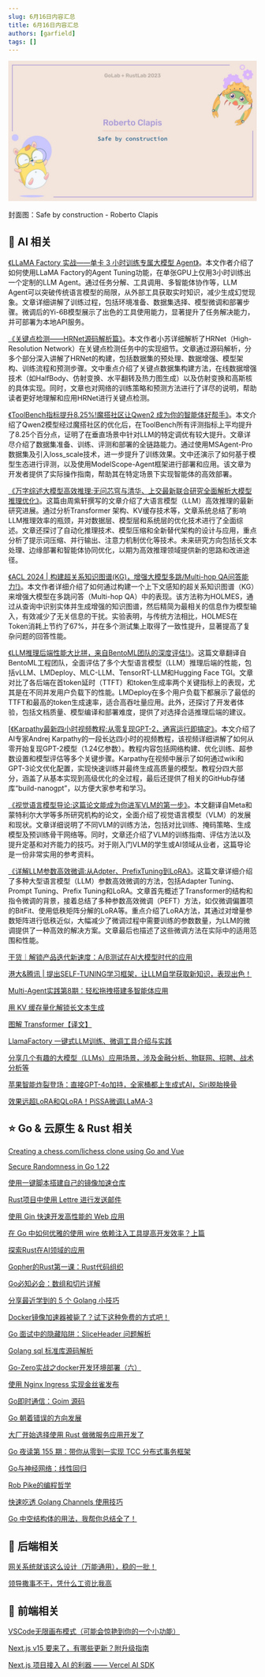 ```yaml
---
slug: 6月16日内容汇总
title: 6月16日内容汇总
authors: [garfield]
tags: []
---
```


![alt text](maxresdefault.jpg)

封面图：Safe by construction - Roberto Clapis

## 🌟 AI 相关

[《LLaMA Factory 实战——单卡 3 小时训练专属大模型 Agent》](https://mp.weixin.qq.com/s/tW6lQPugUeUR1ye3LUgtzw)。本文作者介绍了如何使用LLaMA Factory的Agent Tuning功能，在单张GPU上仅用3小时训练出一个定制的LLM Agent。通过任务分解、工具调用、多智能体协作等，LLM Agent可以突破传统语言模型的局限，从外部工具获取实时知识，减少生成幻觉现象。文章详细讲解了训练过程，包括环境准备、数据集选择、模型微调和部署步骤。微调后的Yi-6B模型展示了出色的工具使用能力，显著提升了任务解决能力，并可部署为本地API服务。

[《关键点检测——HRNet源码解析篇》](https://mp.weixin.qq.com/s/TOXkGpfhBx6Xv-5LZS5IaA)。本文作者小苏详细解析了HRNet（High-Resolution Network）在关键点检测任务中的实现细节。文章通过源码解析，分多个部分深入讲解了HRNet的构建，包括数据集的预处理、数据增强、模型架构、训练流程和预测步骤。文中重点介绍了关键点数据集构建方法，在线数据增强技术（如HalfBody、仿射变换、水平翻转及热力图生成）以及仿射变换和高斯核的具体实现。同时，文章也对网络的训练策略和预测方法进行了详尽的说明，帮助读者更好地理解和应用HRNet进行关键点检测。

[《ToolBench指标提升8.25%!魔搭社区让Qwen2 成为你的智能体好帮手》](https://mp.weixin.qq.com/s/09awsKgaF9T1AMFzLzSIGA)。本文介绍了Qwen2模型经过魔搭社区的优化后，在ToolBench所有评测指标上平均提升了8.25个百分点，证明了在垂直场景中针对LLM的特定调优有较大提升。文章详尽介绍了数据集准备、训练、评测和部署的全链路能力。通过使用MSAgent-Pro数据集及引入loss_scale技术，进一步提升了训练效果。文中还演示了如何基于模型生态进行评测，以及使用ModelScope-Agent框架进行部署和应用。该文章为开发者提供了实际操作指南，帮助其在特定场景下实现智能体的高效部署。

[《万字综述大模型高效推理:无问芯穹与清华、上交最新联合研究全面解析大模型推理优化》](https://mp.weixin.qq.com/s/7LKfamTnCyFih6_grf9m3A)。这篇由周紫轩撰写的文章介绍了大语言模型（LLM）高效推理的最新研究进展。通过分析Transformer 架构、KV缓存技术等，文章系统总结了影响LLM推理效率的瓶颈，并对数据层、模型层和系统层的优化技术进行了全面综述。文章还探讨了自动化推理技术、模型压缩和全新替代架构的设计与应用，重点分析了提示词压缩、并行输出、注意力机制优化等技术。未来研究方向包括长文本处理、边缘部署和智能体协同优化，以期为高效推理领域提供新的思路和改进途径。

[《ACL 2024 | 构建超关系知识图谱(KG)，增强大模型多跳/Multi-hop QA问答能力!》](https://mp.weixin.qq.com/s/g9r2MsPri67ylWVPE2zejQ)。本文作者详细介绍了如何通过构建一个上下文感知的超关系知识图谱（KG）来增强大模型在多跳问答（Multi-hop QA）中的表现。该方法称为HOLMES，通过从查询中识别实体并生成增强的知识图谱，然后精简为最相关的信息作为模型输入，有效减少了无关信息的干扰。实验表明，与传统方法相比，HOLMES在Token消耗上节约了67%，并在多个测试集上取得了一致性提升，显著提高了复杂问题的回答性能。

[《LLM推理后端性能大比拼，来自BentoML团队的深度评估!》](https://mp.weixin.qq.com/s/WyVqI1drIpmPmkg1r4WmNQ)。这篇文章翻译自BentoML工程团队，全面评估了多个大型语言模型（LLM）推理后端的性能，包括vLLM、LMDeploy、MLC-LLM、TensorRT-LLM和Hugging Face TGI。文章对比了各后端在首token延时（TTFT）和token生成率两个关键指标上的表现，尤其是在不同并发用户负载下的性能。LMDeploy在多个用户负载下都展示了最低的TTFT和最高的token生成速率，适合高吞吐量应用。此外，还探讨了开发者体验，包括文档质量、模型编译和部署难度，提供了对选择合适推理后端的建议。

[[《Karpathy最新四小时视频教程:从零复现GPT-2，通宵运行即搞定》](https://mp.weixin.qq.com/s/BI8EdDyTEk8meL_FhX-ftw)。本文介绍了AI专家Andrej Karpathy的一段长达四小时的视频教程，该视频详细讲解了如何从零开始复现GPT-2模型（1.24亿参数）。教程内容包括网络构建、优化训练、超参数设置和模型评估等多个关键步骤。Karpathy在视频中展示了如何通过wiki和GPT-3论文优化配置，实现快速训练并最终生成高质量的模型。教程分四大部分，涵盖了从基本实现到高级优化的全过程，最后还提供了相关的GitHub存储库“build-nanogpt”，以方便大家参考和学习。

[《视觉语言模型导论:这篇论文能成为你进军VLM的第一步》](https://mp.weixin.qq.com/s/gdT0q5HJ9Fw5QrbBihI1vA)。本文翻译自Meta和蒙特利尔大学等多所研究机构的论文，全面介绍了视觉语言模型（VLM）的发展和现状。文章详细说明了不同VLM的训练方法，包括对比训练、掩码策略、生成模型及预训练骨干网络等。同时，文章还介绍了VLM的训练指南、评估方法以及提升定基和对齐能力的技巧。对于刚入门VLM的学生或AI领域从业者，这篇导论是一份非常实用的参考资料。

[《详解LLM参数高效微调:从Adpter、PrefixTuning到LoRA》](https://mp.weixin.qq.com/s/-UAKKKxA7I_qkNm5ck5R0Q)。这篇文章详细介绍了多种大型语言模型（LLM）参数高效微调的方法，包括Adapter Tuning、Prompt Tuning、Prefix Tuning和LoRA。文章首先概述了Transformer的结构和指令微调的背景，接着总结了多种参数高效微调（PEFT）方法，如仅微调偏置项的BitFit、使用低秩矩阵分解的LoRA等。重点介绍了LoRA方法，其通过对增量参数矩阵进行低秩近似，大幅减少了微调过程中需要训练的参数数量，为LLM的微调提供了一种高效的解决方案。文章最后也描述了这些微调方法在实际中的适用范围和性能。

[干货｜解锁产品迭代新速度：A/B测试在AI大模型时代的应用](https://mp.weixin.qq.com/s/T5-z6J6nDNdTETmEQHtlug)

[港大&腾讯 | 提出SELF-TUNING学习框架，让LLM自学获取新知识，表现出色！](https://mp.weixin.qq.com/s/-FTbJYMbCyiQXyTZ6BHjaA)

[Multi-Agent实践第8期：轻松拖拽搭建多智能体应用](https://mp.weixin.qq.com/s/Jj5dclm7qqzp6pR4YM3lsw)

[用 KV 缓存量化解锁长文本生成](https://mp.weixin.qq.com/s/Iqr7UMVk9vW6tMuRK6AIOg)

[图解 Transformer【译文】](https://mp.weixin.qq.com/s/4Myp0baqfVhIObYZvrmkVA)

[LlamaFactory 一键式LLM训练、微调工具介绍与实践](https://mp.weixin.qq.com/s/zT4CwkZJkExuvivgG_h_EQ)

[分享几个有趣的大模型（LLMs）应用场景，涉及金融分析、物联网、招聘、战术分析等](https://mp.weixin.qq.com/s/gI7qXG7qzIFsfgFjD82yDA)

[苹果智能炸裂登场：直接GPT-4o加持，全家桶都上生成式AI，Siri脱胎换骨](https://mp.weixin.qq.com/s/sCD2DKx9-rroCoTh1bSvBQ)

[效果远超LoRA和QLoRA！PiSSA微调LLaMA-3](https://mp.weixin.qq.com/s/kpdkS1BeOwmnUiOcXxvfwA)

## ⭐️ Go & 云原生 & Rust 相关

[Creating a chess.com/lichess clone using Go and Vue](https://dev.to/alvaronaschez/creating-a-chesscomlichess-clone-using-go-and-vue-1om)

[Secure Randomness in Go 1.22](https://mp.weixin.qq.com/s/e5as8u4aklbm9Aukw66KwA)

[使用一键脚本搭建自己的镜像加速仓库](https://mp.weixin.qq.com/s/RRigOLC_bQjOLh47gEVd-A)

[Rust项目中使用 Lettre 进行发送邮件](https://mp.weixin.qq.com/s/EW1OUZSgtGSff5R8eg9fhg)

[使用 Gin 快速开发高性能的 Web 应用](https://mp.weixin.qq.com/s/QqgwkNQ-qRo4Aa3HPZ9uhw)

[在 Go 中如何优雅的使用 wire 依赖注入工具提高开发效率？上篇](https://mp.weixin.qq.com/s/cSs_4xP6aIztSoZIfvVnsw)

[探索Rust在AI领域的应用](https://mp.weixin.qq.com/s/UAdVpZ_UvfdGdDMWmGRp2w)

[Gopher的Rust第一课：Rust代码组织](https://mp.weixin.qq.com/s/aJ2ywxRvEIzKU9gUlG0NOw)

[Go必知必会：数组和切片详解](https://mp.weixin.qq.com/s/G1gXrl9C4knrXN93a-M4vw)

[分享最近学到的 5 个 Golang 小技巧](https://mp.weixin.qq.com/s/wUn2TyI66GbzfMLCYHB6yg)

[Docker镜像加速器被毙了？试下这种免费的方式吧！](https://mp.weixin.qq.com/s/eHoZI-VUDCxJq6wc3zNZSA)

[Go 面试中的隐藏陷阱：SliceHeader 问题解析](https://mp.weixin.qq.com/s/LxFntxCigGlUa1bcipKhZg)

[Golang sql 标准库源码解析](https://mp.weixin.qq.com/s/mCZ9Fn3twf6dLzqyXxRpGA)

[Go-Zero实战之docker开发环境部署（六）](https://mp.weixin.qq.com/s/YY6Y-rpYASL6s6OMJCm20g)

[使用 Nginx Ingress 实现金丝雀发布](https://mp.weixin.qq.com/s/IM4yRYjZmQ2AGWhv87h2gA)

[Go即时通信：Goim 源码](https://mp.weixin.qq.com/s/XEZADreCOhWCizJeUInl1A)

[Go 朝着错误的方向发展](https://mp.weixin.qq.com/s/85CIMowIm9oon3m9Lzr8wg)

[大厂开始选择使用 Rust 做微服务应用开发了](https://mp.weixin.qq.com/s/qrobTHebMnxsaQUuljxAMw)

[Go 夜读第 155 期：带你从零到一实现 TCC 分布式事务框架](https://mp.weixin.qq.com/s/WdLEIXnwmxpU25D7Yknpmg)

[Go与神经网络：线性回归](https://mp.weixin.qq.com/s/pnMkTwons7Tsg19HBhCsTg)

[Rob Pike的编程哲学](https://mp.weixin.qq.com/s/v9_9PGqsmqnQjT7f9soO6A)

[快速吃透 Golang Channels 使用技巧](https://mp.weixin.qq.com/s/3MFTD5_FG80fSyHSeZhMuw)

[Go 中空结构体的用法，我帮你总结全了！](https://mp.weixin.qq.com/s/o3-yPO-OfdVlXvEtVPIzRw)

## 📒 后端相关

[网关系统就该这么设计（万能通用），稳的一批！](https://mp.weixin.qq.com/s/aXaYZQdhbnWV6q3oiTs6Zw)

[领导撒事不干，凭什么工资比我高](https://mp.weixin.qq.com/s/kZGJR3e9BbsTRJUCD8FMMQ)

## 📒 前端相关

[VSCode无限画布模式（可能会惊艳到你的一个小功能）](https://mp.weixin.qq.com/s/cFzOOqknRyvwGxMLw5DNLw)

[Next.js v15 要来了，有哪些更新？附升级指南](https://juejin.cn/post/7375858343179255862)

[Next.js 项目接入 AI 的利器 —— Vercel AI SDK](https://mp.weixin.qq.com/s/bdjBt0GcoS1jwqqBE3Lvkw)
